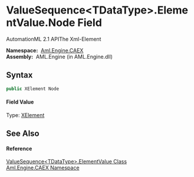 ValueSequence&lt;TDataType>.ElementValue.Node Field
===================================================
AutomationML 2.1 APIThe Xml-Element

  **Namespace:**  [Aml.Engine.CAEX][1]  
  **Assembly:**  AML.Engine (in AML.Engine.dll)

Syntax
------

```csharp
public XElement Node
```

#### Field Value
Type: [XElement][2]

See Also
--------

#### Reference
[ValueSequence&lt;TDataType>.ElementValue Class][3]  
[Aml.Engine.CAEX Namespace][1]  

[1]: ../README.md
[2]: https://docs.microsoft.com/dotnet/api/system.xml.linq.xelement
[3]: README.md
[4]: https://www.automationml.org
[5]: ../../icons/logoShade.png